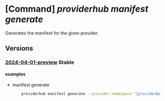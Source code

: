 # [Command] _providerhub manifest generate_

Generates the manifest for the given provider.

## Versions

### [2024-04-01-preview](/Resources/mgmt-plane/L3N1YnNjcmlwdGlvbnMve30vcHJvdmlkZXJzL21pY3Jvc29mdC5wcm92aWRlcmh1Yi9wcm92aWRlcnJlZ2lzdHJhdGlvbnMve30vZ2VuZXJhdGVtYW5pZmVzdA==/2024-04-01-preview.xml) **Stable**

<!-- mgmt-plane /subscriptions/{}/providers/microsoft.providerhub/providerregistrations/{}/generatemanifest 2024-04-01-preview -->

#### examples

- manifest generate
    ```bash
        providerhub manifest generate --provider-namespace "{providerNamespace}"
    ```
